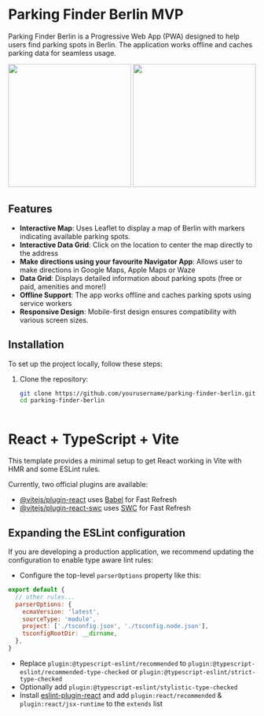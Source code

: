 # Parking Finder Berlin MVP

Parking Finder Berlin is a Progressive Web App (PWA) designed to help users find parking spots in Berlin. The application works offline and caches parking data for seamless usage.

<p>
  <img src="https://github.com/user-attachments/assets/ac553dd8-c7fa-4ec5-990c-95db1cbff233" width="250px" />
  <img src="https://github.com/user-attachments/assets/ae774137-0817-4691-8aec-bd8f9f4a0ee0" width="250px" />
</p>



## Features

- **Interactive Map**: Uses Leaflet to display a map of Berlin with markers indicating available parking spots.
- **Interactive Data Grid**: Click on the location to center the map directly to the address
- **Make directions using your favourite Navigator App**: Allows user to make directions in Google Maps, Apple Maps or Waze
- **Data Grid**: Displays detailed information about parking spots (free or paid, amenities and more!)
- **Offline Support**: The app works offline and caches parking spots using service workers
- **Responsive Design**: Mobile-first design ensures compatibility with various screen sizes.


## Installation

To set up the project locally, follow these steps:

1. Clone the repository:

   ```bash
   git clone https://github.com/yourusername/parking-finder-berlin.git
   cd parking-finder-berlin

   

# React + TypeScript + Vite

This template provides a minimal setup to get React working in Vite with HMR and some ESLint rules.

Currently, two official plugins are available:

- [@vitejs/plugin-react](https://github.com/vitejs/vite-plugin-react/blob/main/packages/plugin-react/README.md) uses [Babel](https://babeljs.io/) for Fast Refresh
- [@vitejs/plugin-react-swc](https://github.com/vitejs/vite-plugin-react-swc) uses [SWC](https://swc.rs/) for Fast Refresh

## Expanding the ESLint configuration

If you are developing a production application, we recommend updating the configuration to enable type aware lint rules:

- Configure the top-level `parserOptions` property like this:

```js
export default {
  // other rules...
  parserOptions: {
    ecmaVersion: 'latest',
    sourceType: 'module',
    project: ['./tsconfig.json', './tsconfig.node.json'],
    tsconfigRootDir: __dirname,
  },
}
```

- Replace `plugin:@typescript-eslint/recommended` to `plugin:@typescript-eslint/recommended-type-checked` or `plugin:@typescript-eslint/strict-type-checked`
- Optionally add `plugin:@typescript-eslint/stylistic-type-checked`
- Install [eslint-plugin-react](https://github.com/jsx-eslint/eslint-plugin-react) and add `plugin:react/recommended` & `plugin:react/jsx-runtime` to the `extends` list
